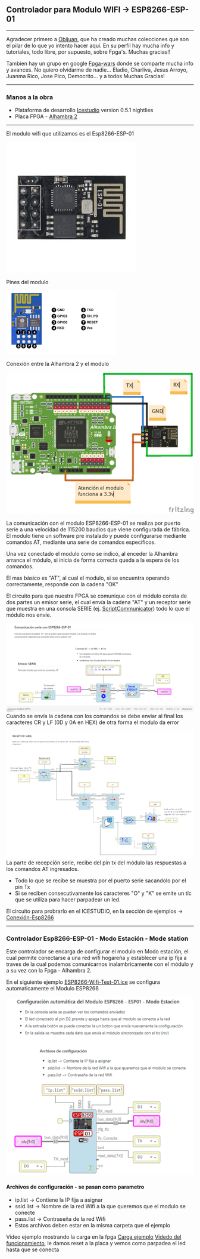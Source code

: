 ## Controlador para Modulo WIFI -> ESP8266-ESP-01  ##
***
Agradecer primero a [Obijuan](https://github.com/Obijuan), que ha creado muchas colecciones que son el pilar de lo que yo intento hacer aquí. En su perfil hay mucha info y tutoriales, todo libre, por supuesto, sobre Fpga's. Muchas gracias!!

Tambien hay un grupo en google [Fpga-wars](https://groups.google.com/forum/#!forum/fpga-wars-explorando-el-lado-libre) donde se comparte mucha info y avances. No quiero olvidarme de nadie... Eladio, Charliva, Jesus Arroyo, Juanma Rico, Jose Pico, Democrito... y a todos
Muchas Gracias!
***
### Manos a la obra
+ Plataforma de desarrollo [Icestudio](https://icestudio.io/)  version 0.5.1 nightlies
+ Placa FPGA - [Alhambra 2](https://github.com/FPGAwars/Alhambra-II-FPGA)

***
El modulo wifi que utilizamos es el Esp8266-ESP-01

![Esp8266](https://github.com/vascodh/Chapuzas-con-FPGA-S-Libres/blob/master/Controladores/Esp8266-ESP-01/Documentos/ESP-01-ESP8266.jpg)

Pines del modulo

![Esp82661](https://github.com/vascodh/Chapuzas-con-FPGA-S-Libres/blob/master/Controladores/Esp8266-ESP-01/Documentos/ESP-01-pinout.png)

Conexión entre la Alhambra 2 y el modulo

![Conexiones](https://github.com/vascodh/Chapuzas-con-FPGA-S-Libres/blob/master/Controladores/Esp8266-ESP-01/Documentos/Conexion_esp.png)

La comunicación con el modulo ESP8266-ESP-01 se realiza por puerto serie a una velocidad de 115200 baudios que viene configurada
de fábrica.
El modulo tiene un software pre instalado y puede configurarse mediante comandos AT, mediante una serie de comandos específicos.

Una vez conectado el modulo como se indicó, al enceder la Alhambra arranca el módulo, si inicia de forma correcta queda a la espera de los comandos.

El mas básico es "AT", al cual el modulo, si se encuentra operando correctamente, responde con la cadena "OK"

El circuito para que nuestra FPGA se comunique con el módulo consta de dos partes un emisor serie, el cual envía la cadena "AT" y un receptor serie que muestra en una consola SERIE (ej. [ScriptCommunicator](https://github.com/Obijuan/digital-electronics-with-open-FPGAs-tutorial/wiki/V%C3%ADdeo-30:-Puerto-serie#instalaci%C3%B3n-del-scriptcommunicator)) todo lo que el módulo nos envíe.

![Circuito_esmisor](https://github.com/vascodh/Chapuzas-con-FPGA-S-Libres/blob/master/Controladores/Esp8266-ESP-01/Documentos/Circuito-fpga-emisor.png)
Cuando se envía la cadena con los comandos se debe enviar al final los caracteres CR y LF (0D y 0A en HEX) de otra forma el modulo da error
  
![Circuito_receptor](https://github.com/vascodh/Chapuzas-con-FPGA-S-Libres/blob/master/Controladores/Esp8266-ESP-01/Documentos/Circuito-fpga-receptor.png)  
La parte de recepción serie, recibe del pin tx del módulo las respuestas a los comandos AT ingresados.
+ Todo lo que se recibe se muestra por el puerto serie sacandolo por el pin Tx
+ Si se reciben consecutivamente los caracteres "O" y "K" se emite un tíc que se utiliza para hacer parpadear un led.

El circuito para probrarlo en el ICESTUDIO, en la sección de ejemplos -> [Conexión-Esp8266](https://github.com/vascodh/Chapuzas-con-FPGA-S-Libres/blob/master/Controladores/Esp8266-ESP-01/Ejemplos-ICESTUDIO/)
***
### Controlador Esp8266-ESP-01 - Modo Estación - Mode station
Este controlador se encarga de configurar el modulo en  Modo estación, el cual permite conectarse a una red wifi hogareña y establecer una ip fija a traves de la cual podemos comunicarnos inalambricamente con el módulo y a su vez con la Fpga - Alhambra 2.

En el siguiente ejemplo [ESP8266-Wifi-Test-01.ice](https://github.com/vascodh/Chapuzas-con-FPGA-S-Libres/blob/master/Controladores/Esp8266-ESP-01/Ejemplos-ICESTUDIO/Esp8266-Wifi-Test-01.ice) se configura automaticamente el Modulo ESP8266

![Esp8266-mode-station](https://github.com/vascodh/Chapuzas-con-FPGA-S-Libres/blob/master/Controladores/Esp8266-ESP-01/Documentos/ESP-01-ESP8266-Mode-station.svg)
#### Archivos de configuración - se pasan como parametro
+ ip.list -> Contiene la IP fija a asignar
+ ssid.list -> Nombre de la red Wifi a la que queremos que el modulo se conecte
+ pass.list -> Contraseña de la red Wifi
+ Estos archivos deben estar en la misma carpeta que el ejemplo

Video ejemplo mostrando la carga en la fpga [Carga ejemplo](https://youtu.be/zkvY8XCA9cw)
[Videdo del funcionamiento](https://youtu.be/p_D9Acy_0II), le damos reset a la placa y vemos como parpadea el led hasta que se conecta
